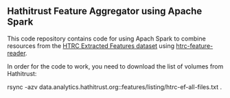 ## Hathitrust Feature Aggregator using Apache Spark

This code repository contains code for using Apach Spark to combine resources from the [HTRC Extracted Features dataset](https://wiki.htrc.illinois.edu/display/COM/Extracted+Features+Dataset) using [htrc-feature-reader](https://pypi.python.org/pypi/htrc-feature-reader).

In order for the code to work, you need to download the list of volumes from Hathitrust:

rsync -azv data.analytics.hathitrust.org::features/listing/htrc-ef-all-files.txt .

